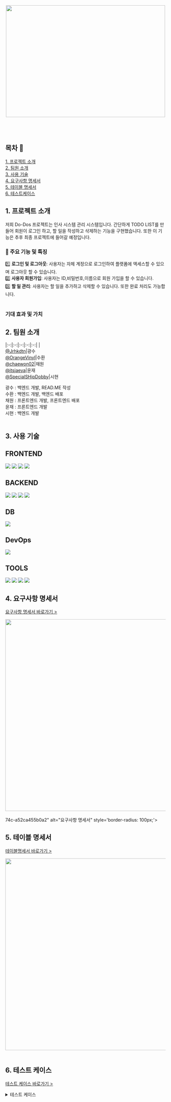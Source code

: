 <div align="center">
<img src="https://github.com/beyond-sw-camp/be05-4th-4team--HR_Do-Dos/assets/114909535/3394ac19-b808-4616-8c57-e40b6b78b07b"width="500" height="350">
</div>
</br>
</br>
</br>

## 목차 📄
[1. 프로젝트 소개](#1-프로젝트-소개)<br>
[2. 팀원 소개](#2-팀원-소개)<br>
[3. 사용 기술](#3-사용-기술)<br>
[4. 요구사항 명세서](#4-요구사항-명세서)<br>
[5. 테이블 명세서](#5-데이터-명세서)<br>
[6. 테스트케이스](#6-테스트케이스)<br>
  


## 1. 프로젝트 소개
저희 Do-Dos 프로젝트는 인사 시스템 관리 시스템입니다. 간단하게 TODO LIST를 만들어 회원이 로그인 하고, 할 일을 작성하고 삭제하는 기능을 구현했습니다.
또한 이 기능은 추후 최종 프로젝트에 들어갈 예정입니다.


### 📢 주요 기능 및 특징  <br/>

1️⃣ **로그인 및 로그아웃**: 사용자는 자체 계정으로 로그인하여 플랫폼에 액세스할 수 있으며 로그아웃 할 수 있습니다.
<br/>
2️⃣ **사용자 회원가입**: 사용자는 ID,비밀번호,이름으로 회원 가입을 할 수 있습니다.
<br/>
3️⃣ **할 일 관리**: 사용자는 할 일을 추가하고 삭제할 수 있습니다. 또한 완료 처리도 가능합니다.
<br/>
<br/>

###  기대 효과 및 가치


## 2. 팀원 소개
|:-:|:-:|:-:|:-:|:-:|
|<br/>[@Jrhkdtn](https://github.com/Jrhkdtn)|광수<br/>[@OrangeVinyl](https://github.com/OrangeVinyl)|수환<br/>[@chaewon02](https://github.com/chaewon02)|채원<br/>[@itsjaeya](https://github.com/itsjaeya)|윤재<br/>[@SpecialSHipDobby](https://github.com/SpecialSHipDobby)|시현
<br/>
<div>
  광수 : 백엔드 개발, READ.ME 작성
</div>
<div>
  수환 : 백엔드 개발, 백엔드 배포
</div>
<div>
  채원 : 프론트엔드 개발, 프론트엔드 배포
</div>
<div>
  윤재 : 프론트엔드 개발
</div>
<div>
  시현 : 백엔드 개발
</div>
<br/>

## 3. 사용 기술
## FRONTEND
<img src="https://img.shields.io/badge/html5-E34F26?style=for-the-badge&logo=html5&logoColor=white" /> <img src="https://img.shields.io/badge/css-1572B6?style=for-the-badge&logo=css3&logoColor=white" /> <img src="https://img.shields.io/badge/javascript-F7DF1E?style=for-the-badge&logo=javascript&logoColor=black" /> <img src="https://img.shields.io/badge/vue.js-4FC08D?style=for-the-badge&logo=vue.js&logoColor=white" />

## BACKEND
<img src="https://img.shields.io/badge/spring-6DB33F?style=for-the-badge&logo=spring&logoColor=white" /> <img src="https://img.shields.io/badge/gradle-02303A?style=for-the-badge&logo=gradle&logoColor=white" /> <img src="https://img.shields.io/badge/java-007396?style=for-the-badge&logo=java&logoColor=white" /> <img src="https://img.shields.io/badge/springdatajpa-6DB33F?style=for-the-badge&logo=springboot&logoColor=white">

## DB
<img src="https://img.shields.io/badge/mariaDB-003545?style=for-the-badge&logo=mariaDB&logoColor=white" /> 

## DevOps
<img src="https://img.shields.io/badge/jenkins-D24939?style=for-the-badge&logo=jenkins&logoColor=white" />

## TOOLS
<img src="https://img.shields.io/badge/git-F05032?style=for-the-badge&logo=git&logoColor=white"> <img src="https://img.shields.io/badge/github-181717?style=for-the-badge&logo=github&logoColor=white"> <img src="https://img.shields.io/badge/slack-purple?style=for-the-badge&logo=slack&logoColor=white"> <img src="https://img.shields.io/badge/notion-000000?style=for-the-badge&logo=notion&logoColor=white">


## 4. 요구사항 명세서
[요구사항 명세서 바로가기 >](https://docs.google.com/spreadsheets/d/1cw6FaStuatZ1BdqudmgyIY26N-iJVF-qD2FZlwRVD8o/edit#gid=1027163956)
<div align="left"><img src="https://github.com/OrangeVinyl/dev-back/assets/112090609/2aa808ab-0d90-4407-ae04-ca4212b559fa" width="600" /></div>
</br>74c-a52ca455b0a2" alt="요구사항 명세서" style='border-radius: 100px;'>


## 5. 테이블 명세서
[테이블명세서 바로가기 >](https://docs.google.com/spreadsheets/d/1cw6FaStuatZ1BdqudmgyIY26N-iJVF-qD2FZlwRVD8o/edit#gid=2132224808)
<div align="left"><img src="https://github.com/OrangeVinyl/dev-back/assets/112090609/7be84700-5dc0-4c1f-b40e-3427d74f1747" width="600" /></div>
</br>

## 6. 테스트 케이스
[테스트 케이스 바로가기 >](https://docs.google.com/spreadsheets/d/1cw6FaStuatZ1BdqudmgyIY26N-iJVF-qD2FZlwRVD8o/edit#gid=427773154)

<details>
<summary>테스트 케이스</summary>
  <img src="https://github.com/beyond-sw-camp/be05-2nd-4Rang-SlowStep/assets/132131921/7f4d3e6e-1c13-4400-a74c-a52ca455b0a2" alt="요구사항 명세서" style='border-radius: 100px;'>

</details>
